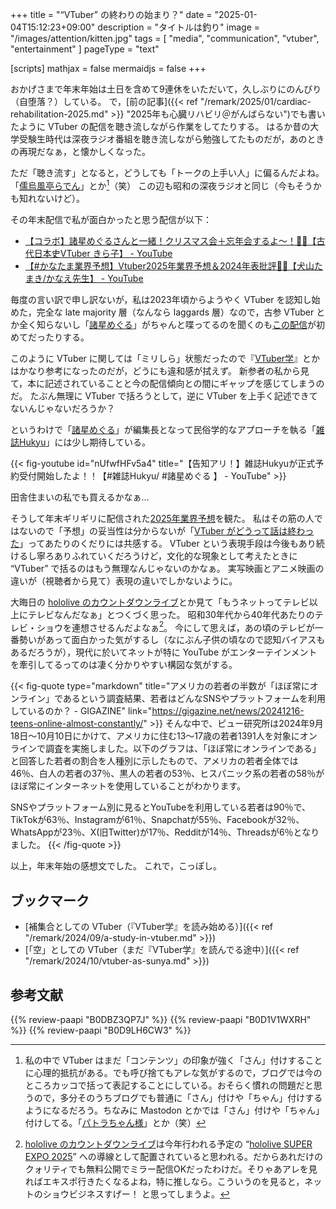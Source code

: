 +++
title = "“VTuber” の終わりの始まり？"
date =  "2025-01-04T15:12:23+09:00"
description = "タイトルは釣り"
image = "/images/attention/kitten.jpg"
tags = [ "media", "communication", "vtuber", "entertainment" ]
pageType = "text"

[scripts]
  mathjax = false
  mermaidjs = false
+++

おかげさまで年末年始は土日を含めて9連休をいただいて，久しぶりにのんびり（自堕落？）している。
で，[前の記事]({{< ref "/remark/2025/01/cardiac-rehabilitation-2025.md" >}} "2025年も心臓リハビリ＠がんばらない")でも書いたように VTuber の配信を聴き流しながら作業をしてたりする。
はるか昔の大学受験生時代は深夜ラジオ番組を聴き流しながら勉強してたものだが，あのときの再現だなぁ，と懐かしくなった。

ただ「聴き流す」となると，どうしても「トークの上手い人」に偏るんだよね。
「[儒烏風亭らでん](https://www.youtube.com/@JuufuuteiRaden "Raden Ch. 儒烏風亭らでん ‐ ReGLOSS - YouTube")」とか[^v1]（笑） この辺も昭和の深夜ラジオと同じ（今もそうかも知れないけど）。

[^v1]: 私の中で VTuber はまだ「コンテンツ」の印象が強く「さん」付けすることに心理的抵抗がある。でも呼び捨てもアレな気がするので，ブログでは今のところカッコで括って表記することにしている。おそらく慣れの問題だと思うので，多分そのうちブログでも普通に「さん」付けや「ちゃん」付けするようになるだろう。ちなみに Mastodon とかでは「さん」付けや「ちゃん」付けしてる。「[パトラちゃん様](https://www.youtube.com/@Patra_Suou "Patra Channel / 周防パトラ - YouTube")」とか（笑）

その年末配信で私が面白かったと思う配信が以下：

- [【コラボ】諸星めぐるさんと一緒！クリスマス会＋忘年会するよ～！🎄🥂【古代日本史VTuber きら子】 - YouTube][きら子/諸星めぐる]
- [【#かなたま業界予想】Vtuber2025年業界予想＆2024年表批評👨‍🏫【犬山たまき/かなえ先生】 - YouTube][2025年業界予想]

毎度の言い訳で申し訳ないが，私は2023年頃からようやく VTuber を認知し始めた，完全な late majority 層（なんなら laggards 層）なので，古参 VTuber とか全く知らないし「[諸星めぐる]」がちゃんと喋ってるのを聞くのも[この配信][きら子/諸星めぐる]が初めてだったりする。

このように VTuber に関しては「ミリしら」状態だったので『[VTuber学]』とかはかなり参考になったのだが，どうにも違和感が拭えず。
新参者の私から見て，本に記述されていることと今の配信傾向との間にギャップを感じてしまうのだ。
たぶん無理に VTuber で括ろうとして，逆に VTuber を上手く記述できてないんじゃないだろうか？

というわけで「[諸星めぐる]」が編集長となって民俗学的なアプローチを執る「[雑誌Hukyu](https://note.com/moroboshi_meguru/n/n042a4fe72e2a "【今冬創刊】VTuberを続ぐ、民俗学で継ぐ。バーチャル文化普及史『Hukyu』　序文公開！【書店員VTuber諸星めぐる】｜書店員VTuber 諸星めぐる")」には少し期待している。

{{< fig-youtube id="nUfwfHFv5a4" title="【告知アリ！】雑誌Hukyuが正式予約受付開始したよ！！【#雑誌Hukyu/ #諸星めぐる 】 - YouTube" >}}

田舎住まいの私でも買えるかなぁ...

そうして年末ギリギリに配信された[2025年業界予想]を観た。
私はその筋の人ではないので「予想」の妥当性は分からないが「[VTuber がどうって話は終わった](https://www.youtube.com/live/nph09OviDvI?feature=shared&t=8765 "【#かなたま業界予想】Vtuber2025年業界予想＆2024年表批評👨‍🏫【犬山たまき/かなえ先生】 - YouTube")」ってあたりのくだりには共感する。
VTuber という表現手段は今後もあり続けるし寧ろありふれていくだろうけど，文化的な現象として考えたときに “VTuber” で括るのはもう無理なんじゃないのかなぁ。
実写映画とアニメ映画の違いが（視聴者から見て）表現の違いでしかないように。

大晦日の [hololive のカウントダウンライブ](https://www.youtube.com/watch?v=k8Jjwu3YwPo "hololive production COUNTDOWN LIVE 2024▷2025 - YouTube")とか見て「もうネットってテレビ以上にテレビなんだなぁ」とつくづく思った。
昭和30年代から40年代あたりのテレビ・ショウを連想させるんだよなぁ[^v2]。
今にして思えば，あの頃のテレビが一番勢いがあって面白かった気がするし（なにぶん子供の頃なので認知バイアスもあるだろうが），現代に於いてネットが特に YouTube がエンターテインメントを牽引してるってのは凄く分かりやすい構図な気がする。

[^v2]: [hololive のカウントダウンライブ](https://www.youtube.com/watch?v=k8Jjwu3YwPo "hololive production COUNTDOWN LIVE 2024▷2025 - YouTube")は今年行われる予定の “[hololive SUPER EXPO 2025](https://hololive.hololivepro.com/events/hololivesuperexpo2025/ "hololive SUPER EXPO 2025 Supported By BANDAI & hololive 6th fes. Color Rise Harmony | イベント情報 | hololive（ホロライブ）公式サイト")” への導線として配置されていると思われる。だからあれだけのクォリティでも無料公開でミラー配信OKだったわけだ。そりゃあアレを見ればエキスポ行きたくなるよね，特に推しなら。こういうのを見ると，ネットのショウビジネスすげー！ と思ってしまうよ。

{{< fig-quote type="markdown" title="アメリカの若者の半数が「ほぼ常にオンライン」であるという調査結果、若者はどんなSNSやプラットフォームを利用しているのか？ - GIGAZINE" link="https://gigazine.net/news/20241216-teens-online-almost-constantly/" >}}
そんな中で、ピュー研究所は2024年9月18日～10月10日にかけて、アメリカに住む13～17歳の若者1391人を対象にオンラインで調査を実施しました。以下のグラフは、「ほぼ常にオンラインである」と回答した若者の割合を人種別に示したもので、アメリカの若者全体では46％、白人の若者の37％、黒人の若者の53％、ヒスパニック系の若者の58％がほぼ常にインターネットを使用していることがわかります。

SNSやプラットフォーム別に見るとYouTubeを利用している若者は90％で、TikTokが63％、Instagramが61％、Snapchatが55％、Facebookが32％、WhatsAppが23％、X(旧Twitter)が17％、Redditが14％、Threadsが6％となりました。
{{< /fig-quote >}}

以上，年末年始の感想文でした。
これで，こっぽし。

## ブックマーク

- [補集合としての VTuber（『VTuber学』を読み始める）]({{< ref "/remark/2024/09/a-study-in-vtuber.md" >}})
- [「空」としての VTuber（まだ『VTuber学』を読んでる途中）]({{< ref "/remark/2024/10/vtuber-as-sunya.md" >}})

[きら子/諸星めぐる]: https://www.youtube.com/watch?v=cfGP0XpzlAs "【コラボ】諸星めぐるさんと一緒！クリスマス会＋忘年会するよ～！🎄🥂【古代日本史VTuber きら子】 - YouTube"
[2025年業界予想]: https://www.youtube.com/watch?v=nph09OviDvI "【#かなたま業界予想】Vtuber2025年業界予想＆2024年表批評👨‍🏫【犬山たまき/かなえ先生】 - YouTube"
[VTuber学]: https://www.amazon.co.jp/dp/B0DBZ3QP7J?tag=baldandersinf-22&linkCode=ogi&th=1&psc=1 "Amazon.co.jp: VTuber学 eBook : 岡本 健, 山野 弘樹, 吉川 慧: Kindleストア"
[VTuberの哲学]: https://www.amazon.co.jp/dp/B0D1V1WXRH?tag=baldandersinf-22&linkCode=ogi&th=1&psc=1 "Amazon.co.jp: VTuberの哲学 電子書籍: 山野 弘樹: Kindleストア"
[諸星めぐる]: https://www.youtube.com/@%E8%AB%B8%E6%98%9F%E3%82%81%E3%81%90%E3%82%8B "諸星めぐる Megu.ch【書店員VTuber】 - YouTube"

## 参考文献

{{% review-paapi "B0DBZ3QP7J" %}} <!-- VTuber学 -->
{{% review-paapi "B0D1V1WXRH" %}} <!-- VTuberの哲学 -->
{{% review-paapi "B0D9LH6CW3" %}} <!-- あくまのかんづめ〜周防パトラのエッセイ集〜 -->

